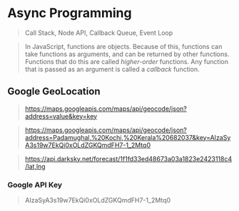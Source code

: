 # Async Programming

>Call Stack, Node API, Callback Queue, Event Loop

>In JavaScript, functions are objects. Because of this, functions can take functions as arguments, and can be returned by other functions. Functions that do this are called *higher-order* functions. Any function that is passed as an argument is called a *callback* function.

## Google GeoLocation

>https://maps.googleapis.com/maps/api/geocode/json?address=value&key=key

>https://maps.googleapis.com/maps/api/geocode/json?address=Padamughal,%20Kochi,%20Kerala%20682037&key=AIzaSyA3s19w7EkQi0xOLdZGKQmdFH7-1_2Mtq0

>https://api.darksky.net/forecast/1f1fd33ed48673a03a1823e2423118c4/lat,lng

### Google API Key

>AIzaSyA3s19w7EkQi0xOLdZGKQmdFH7-1_2Mtq0